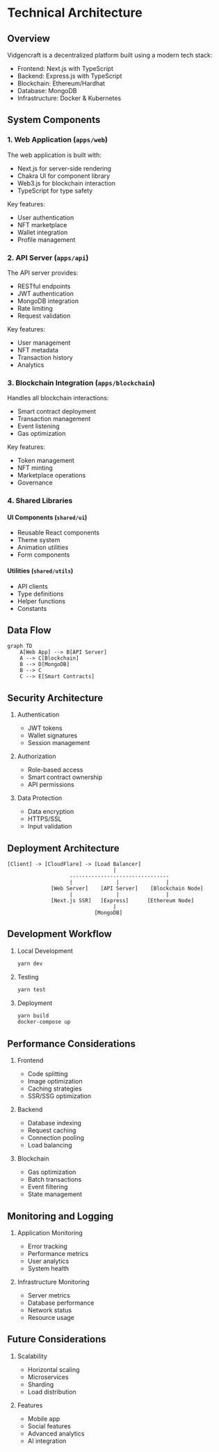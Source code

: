 # Technical Architecture

## Overview

Vidgencraft is a decentralized platform built using a modern tech stack:

- Frontend: Next.js with TypeScript
- Backend: Express.js with TypeScript
- Blockchain: Ethereum/Hardhat
- Database: MongoDB
- Infrastructure: Docker & Kubernetes

## System Components

### 1. Web Application (`apps/web`)

The web application is built with:
- Next.js for server-side rendering
- Chakra UI for component library
- Web3.js for blockchain interaction
- TypeScript for type safety

Key features:
- User authentication
- NFT marketplace
- Wallet integration
- Profile management

### 2. API Server (`apps/api`)

The API server provides:
- RESTful endpoints
- JWT authentication
- MongoDB integration
- Rate limiting
- Request validation

Key features:
- User management
- NFT metadata
- Transaction history
- Analytics

### 3. Blockchain Integration (`apps/blockchain`)

Handles all blockchain interactions:
- Smart contract deployment
- Transaction management
- Event listening
- Gas optimization

Key features:
- Token management
- NFT minting
- Marketplace operations
- Governance

### 4. Shared Libraries

#### UI Components (`shared/ui`)
- Reusable React components
- Theme system
- Animation utilities
- Form components

#### Utilities (`shared/utils`)
- API clients
- Type definitions
- Helper functions
- Constants

## Data Flow

```mermaid
graph TD
    A[Web App] --> B[API Server]
    A --> C[Blockchain]
    B --> D[MongoDB]
    B --> C
    C --> E[Smart Contracts]
```

## Security Architecture

1. Authentication
   - JWT tokens
   - Wallet signatures
   - Session management

2. Authorization
   - Role-based access
   - Smart contract ownership
   - API permissions

3. Data Protection
   - Data encryption
   - HTTPS/SSL
   - Input validation

## Deployment Architecture

```
[Client] -> [CloudFlare] -> [Load Balancer]
                                  |
                    --------------------------------
                    |              |               |
              [Web Server]    [API Server]    [Blockchain Node]
                    |              |               |
              [Next.js SSR]   [Express]      [Ethereum Node]
                                  |
                            [MongoDB]
```

## Development Workflow

1. Local Development
   ```bash
   yarn dev
   ```

2. Testing
   ```bash
   yarn test
   ```

3. Deployment
   ```bash
   yarn build
   docker-compose up
   ```

## Performance Considerations

1. Frontend
   - Code splitting
   - Image optimization
   - Caching strategies
   - SSR/SSG optimization

2. Backend
   - Database indexing
   - Request caching
   - Connection pooling
   - Load balancing

3. Blockchain
   - Gas optimization
   - Batch transactions
   - Event filtering
   - State management

## Monitoring and Logging

1. Application Monitoring
   - Error tracking
   - Performance metrics
   - User analytics
   - System health

2. Infrastructure Monitoring
   - Server metrics
   - Database performance
   - Network status
   - Resource usage

## Future Considerations

1. Scalability
   - Horizontal scaling
   - Microservices
   - Sharding
   - Load distribution

2. Features
   - Mobile app
   - Social features
   - Advanced analytics
   - AI integration 